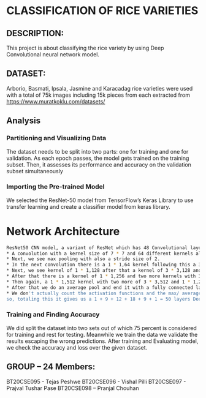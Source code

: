 # CLASSIFICATION OF RICE VARIETIES

## DESCRIPTION:
This project is about classifying the rice variety by using Deep Convolutional neural network model.
## DATASET:
Arborio, Basmati, Ipsala, Jasmine and Karacadag rice varieties were used with a total of 75k images including 15k pieces from each extracted from https://www.muratkoklu.com/datasets/ 
## Analysis

### Partitioning and Visualizing Data
The dataset needs to be split into two parts: one for training and one for validation. As each epoch passes, the model gets trained on the training subset. Then, it assesses its performance and accuracy on the validation subset simultaneously

### Importing the Pre-trained Model
We selected the ResNet-50 model from TensorFlow’s Keras Library to use transfer learning and create a classifier model from keras library.
# Network Architecture 

```bash
ResNet50 CNN model, a variant of ResNet which has 48 Convolutional layers along with 1 MaxPool and 1 Average Pool layer.
* A convolution with a kernel size of 7 * 7 and 64 different kernels all with a stride of size 2 giving us 1 layer.
* Next, we see max pooling with also a stride size of 2.
* In the next convolution there is a 1 * 1,64 kernel following this a 3 * 3,64 kernel and at last a 1 * 1,256 kernel, these three layers are     repeated in total 3 time so giving us 9 layers in this step.
* Next, we see kernel of 1 * 1,128 after that a kernel of 3 * 3,128 and at last a kernel of 1 * 1,512 this step was repeated 4 time so giving     us 12 layers in this step.
* After that there is a kernel of 1 * 1,256 and two more kernels with 3 * 3,256 and 1 * 1,1024 and this is repeated 6 time giving us a total of 18 layers.
* Then again, a 1 * 1,512 kernel with two more of 3 * 3,512 and 1 * 1,2048 and this was repeated 3 times giving us a total of 9 layers.
* After that we do an average pool and end it with a fully connected layer containing 1000 nodes and at the end a SoftMax function so this       gives us 1 layer.
* We don't actually count the activation functions and the max/ average pooling layers.
so, totaling this it gives us a 1 + 9 + 12 + 18 + 9 + 1 = 50 layers Deep Convolutional network.
```

### Training and Finding Accuracy
We did split the dataset into two sets out of which 75 percent is considered for training and rest for testing. Meanwhile we train the data we validate the results escaping the wrong predictions. After training and Evaluating model, we check the accuracy and loss over the given dataset.


 ## GROUP – 24 Members:
 BT20CSE095 - Tejas Peshwe
 BT20CSE096 - Vishal Pilli
 BT20CSE097 - Prajval Tushar Pase
 BT20CSE098 – Pranjal Chouhan

